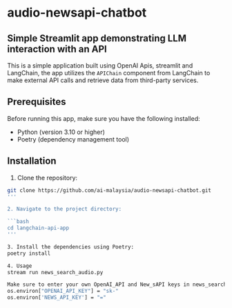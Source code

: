 # audio-newsapi-chatbot

## Simple Streamlit app demonstrating LLM interaction with an API

This is a simple application built using OpenAI Apis, streamlit and LangChain,  the app utilizes the `APIChain` component from LangChain to make external API calls and retrieve data from third-party services.

## Prerequisites

Before running this app, make sure you have the following installed:

- Python (version 3.10 or higher)
- Poetry (dependency management tool)

## Installation

1. Clone the repository:

```bash
git clone https://github.com/ai-malaysia/audio-newsapi-chatbot.git
'''

2. Navigate to the project directory:

```bash
cd langchain-api-app
'''

3. Install the dependencies using Poetry:
poetry install

4. Usage
stream run news_search_audio.py

Make sure to enter your own OpenAI_API and New_sAPI keys in news_search_audio
os.environ["OPENAI_API_KEY"] = "sk-"
os.environ['NEWS_API_KEY'] = "="

